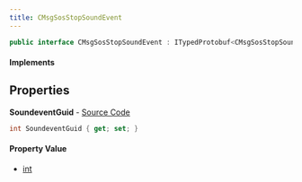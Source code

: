 ```yaml
---
title: CMsgSosStopSoundEvent
---
```


```csharp
public interface CMsgSosStopSoundEvent : ITypedProtobuf<CMsgSosStopSoundEvent>, INativeHandle, INetMessage<CMsgSosStopSoundEvent>, IDisposable
```

#### Implements

## Properties

**SoundeventGuid** - [Source Code](https://github.com/swiftly-solution/swiftlys2/blob/main/managed/src/SwiftlyS2.Generated/Protobufs/Interfaces/CMsgSosStopSoundEvent.cs#L18)

```csharp
int SoundeventGuid { get; set; }
```

#### Property Value

- [int](https://learn.microsoft.com/dotnet/api/system.int32)


